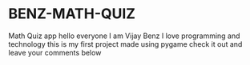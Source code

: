 # BENZ-MATH-QUIZ
Math Quiz app
hello everyone I am Vijay Benz
I love programming and technology
this is my first project made using pygame
check it out and leave your comments below
